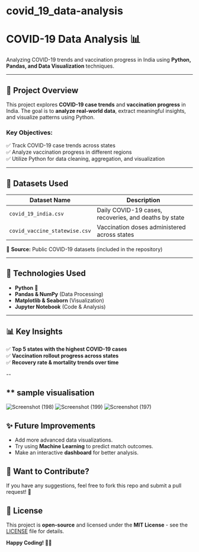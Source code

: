 ﻿# covid_19_data-analysis
# **COVID-19 Data Analysis 📊**  

Analyzing COVID-19 trends and vaccination progress in India using **Python, Pandas, and Data Visualization** techniques.  

---

## **📌 Project Overview**  

This project explores **COVID-19 case trends** and **vaccination progress** in India. The goal is to **analyze real-world data**, extract meaningful insights, and visualize patterns using Python.  

### **Key Objectives:**  
✅ Track COVID-19 case trends across states  
✅ Analyze vaccination progress in different regions  
✅ Utilize Python for data cleaning, aggregation, and visualization  

---

## **📂 Datasets Used**  

| Dataset Name | Description |
|-------------|------------|
| `covid_19_india.csv` | Daily COVID-19 cases, recoveries, and deaths by state |
| `covid_vaccine_statewise.csv` | Vaccination doses administered across states |

📌 **Source:** Public COVID-19 datasets (included in the repository)  

---

## **🚀 Technologies Used**  

- **Python** 🐍  
- **Pandas & NumPy** (Data Processing)  
- **Matplotlib & Seaborn** (Visualization)  
- **Jupyter Notebook** (Code & Analysis)  

---

## **📊 Key Insights**  

✅ **Top 5 states with the highest COVID-19 cases**  
✅ **Vaccination rollout progress across states**  
✅ **Recovery rate & mortality trends over time**  

--
## ** sample visualisation

![Screenshot (198)](https://github.com/user-attachments/assets/ac828e1d-e8c0-4e2d-b46b-82121c7c5c9d)
![Screenshot (199)](https://github.com/user-attachments/assets/1d0b1df3-20c8-4620-b7c4-8cce2d91a8cc)
![Screenshot (197)](https://github.com/user-attachments/assets/546c4d1b-b6dc-4c44-8b95-85c7bd5bf1aa)





## ✨ Future Improvements
- Add more advanced data visualizations.
- Try using **Machine Learning** to predict match outcomes.
- Make an interactive **dashboard** for better analysis.

## 🤝 Want to Contribute?
If you have any suggestions, feel free to fork this repo and submit a pull request! 🎉

## 📜 License
This project is **open-source** and licensed under the **MIT License** - see the [LICENSE](LICENSE) file for details.

**Happy Coding! 🚀😊**



